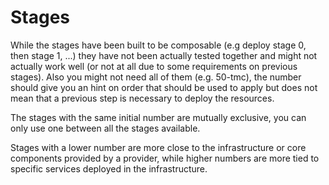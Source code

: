 # Stages

While the stages have been built to be composable (e.g deploy stage 0, then stage 1, ...) they have not been actually tested together and might not actually work well (or not at all due to some requirements on previous stages). Also you might not need all of them (e.g. 50-tmc), the number should give you an hint on order that should be used to apply but does not mean that a previous step is necessary to deploy the resources.

The stages with the same initial number are mutually exclusive, you can only use one between all the stages available.

Stages with a lower number are more close to the infrastructure or core components provided by a provider, while higher numbers are more tied to specific services deployed in the infrastructure.